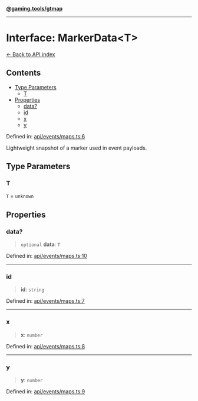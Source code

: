 [**@gaming.tools/gtmap**](README.md)

***

# Interface: MarkerData\<T\>

[← Back to API index](./README.md)

## Contents

- [Type Parameters](#type-parameters)
  - [T](#t)
- [Properties](#properties)
  - [data?](#data)
  - [id](#id)
  - [x](#x)
  - [y](#y)

Defined in: [api/events/maps.ts:6](https://github.com/gamingtools/gt-map/blob/a614a9d52dc2e3002effbc8d9f1a71b2ca6e5b74/packages/gtmap/src/api/events/maps.ts#L6)

Lightweight snapshot of a marker used in event payloads.

## Type Parameters

### T

`T` = `unknown`

## Properties

### data?

> `optional` **data**: `T`

Defined in: [api/events/maps.ts:10](https://github.com/gamingtools/gt-map/blob/a614a9d52dc2e3002effbc8d9f1a71b2ca6e5b74/packages/gtmap/src/api/events/maps.ts#L10)

***

### id

> **id**: `string`

Defined in: [api/events/maps.ts:7](https://github.com/gamingtools/gt-map/blob/a614a9d52dc2e3002effbc8d9f1a71b2ca6e5b74/packages/gtmap/src/api/events/maps.ts#L7)

***

### x

> **x**: `number`

Defined in: [api/events/maps.ts:8](https://github.com/gamingtools/gt-map/blob/a614a9d52dc2e3002effbc8d9f1a71b2ca6e5b74/packages/gtmap/src/api/events/maps.ts#L8)

***

### y

> **y**: `number`

Defined in: [api/events/maps.ts:9](https://github.com/gamingtools/gt-map/blob/a614a9d52dc2e3002effbc8d9f1a71b2ca6e5b74/packages/gtmap/src/api/events/maps.ts#L9)
